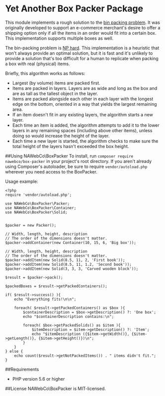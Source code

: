# Yet Another Box Packer Package

This module implements a rough solution to the [bin packing problem](https://en.wikipedia.org/wiki/Bin_packing_problem).
It was originally developed to support an e-commerce merchant's desire to offer a shipping option only if all the items
in an order would fit into a certain box. This implementation supports multiple boxes as well.

The bin-packing problem is [NP hard](https://en.wikipedia.org/wiki/NP-hardness). This implementation is a heuristic 
that won't always provide an optimal solution, but it is fast and it's unlikely to provide a solution that's too
difficult for a human to replicate when packing a box with real (physical) items.

Briefly, this algorithm works as follows:

* Largest (by volume) items are packed first.
* Items are packed in layers. Layers are as wide and long as the box and are as tall as the tallest object in the layer.
* Items are packed alongside each other in each layer with the longest edge on the bottom, oriented in a way 
that yields the largest remaining area.
* If an item doesn't fit in any existing layers, the algorithm starts a new layer.
* Each time an item is added, the algorithm attempts to add it to the lower layers in any remaining spaces (including 
above other items), unless doing so would increase the height of the layer.
* Each time a new layer is started, the algorithm checks to make sure the total height of the layers hasn't exceeded the 
box height.

##Using NAWebCo\BoxPacker
To install, run ```composer require nawebco/box-packer``` in your project's root directory. If you aren't already using
Composer's autoloader, be sure to require `vendor/autoload.php` wherever you need access to the BoxPacker.

Usage example:
```$xslt
<?php
require 'vendor/autoload.php';

use NAWebCo\BoxPacker\Packer;
use NAWebCo\BoxPacker\Container;
use NAWebCo\BoxPacker\Solid;


$packer = new Packer();

// Width, length, height, description
// The order of the dimensions doesn't matter.
$packer->addContainer(new Container(10, 15, 6, 'Big box'));

// Width, length, height, description
// The order of the dimensions doesn't matter.
$packer->addItem(new Solid(8.5, 11, 2, 'First book'));
$packer->addItem(new Solid(8.5, 11, 1.2, 'Second book'));
$packer->addItem(new Solid(3, 3, 3, 'Carved wooden block'));

$result = $packer->pack();

$packedBoxes = $result->getPackedContainers();

if( $result->success() ){
    echo "Everything fits!\n\n";

    foreach( $result->getPackedContainers() as $box ){
        $containerDescription = $box->getDescription() ?: 'One box';
        echo "$containerDescription contains:\n";

        foreach( $box->getPackedSolids() as $item ){
            $itemDescription = $item->getDescription() ?: 'Item';
            echo "$itemDescription ({$item->getWidth()}, {$item->getLength()}, {$item->getHeight()})\n";
        }
    }
} else {
    echo count($result->getNotPackedItems()) . " items didn't fit.";
}
```

##Requirements
* PHP version 5.6 or higher

##License
NAWebCo\BoxPacker is MIT-licensed.